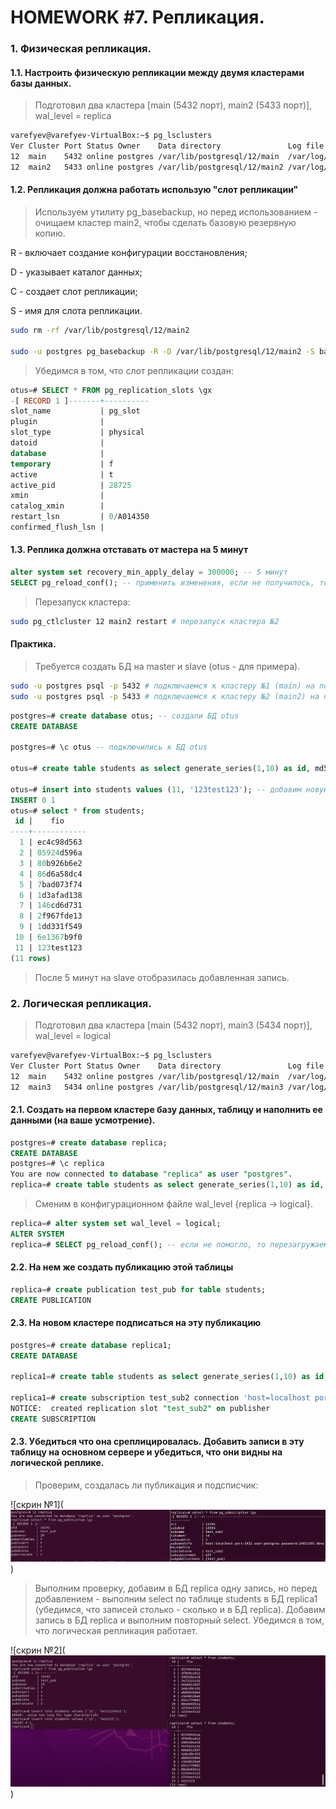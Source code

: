 # HOMEWORK #7. Репликация.

### 1. Физическая репликация.
#### 1.1. Настроить физическую репликации между двумя кластерами базы данных. ####

> Подготовил два кластера [main (5432 порт), main2 (5433 порт)], wal_level = replica

```bash
varefyev@varefyev-VirtualBox:~$ pg_lsclusters
Ver Cluster Port Status Owner    Data directory               Log file
12  main    5432 online postgres /var/lib/postgresql/12/main  /var/log/postgresql/postgresql-12-main.log
12  main2   5433 online postgres /var/lib/postgresql/12/main2 /var/log/postgresql/postgresql-12-main2.log
```

#### 1.2. Репликация должна работать использую "слот репликации" ####

> Используем утилиту pg_basebackup, но перед использованием - очищаем кластер main2, чтобы сделать базовую резервную копию.

R - включает создание конфигурации восстановления;

D - указывает каталог данных;

С - создает слот репликации;

S - имя для слота репликации.

```bash
sudo rm -rf /var/lib/postgresql/12/main2

sudo -u postgres pg_basebackup -R -D /var/lib/postgresql/12/main2 -S baseslot
```
> Убедимся в том, что слот репликации создан:
```sql 
otus=# SELECT * FROM pg_replication_slots \gx
-[ RECORD 1 ]-------+----------
slot_name           | pg_slot
plugin              |
slot_type           | physical
datoid              |
database            |
temporary           | f
active              | t
active_pid          | 28725
xmin                |
catalog_xmin        |
restart_lsn         | 0/A014350
confirmed_flush_lsn |
```

#### 1.3. Реплика должна отставать от мастера на 5 минут ####

```sql
alter system set recovery_min_apply_delay = 300000; -- 5 минут
SELECT pg_reload_conf(); -- применить изменения, если не получилось, то перезапустить кластер. 
```
> Перезапуск кластера:
```bash 
sudo pg_ctlcluster 12 main2 restart # перезапуск кластера №2
```
#### Практика. ####
> Требуется создать БД на master и slave (otus - для примера).

```bash
sudo -u postgres psql -p 5432 # подключаемся к кластеру №1 (main) на порт 5432
sudo -u postgres psql -p 5433 # подключаемся к кластеру №2 (main2) на порт 5433
```
```sql
postgres=# create database otus; -- создали БД otus
CREATE DATABASE

postgres=# \c otus -- подключились к БД otus

otus=# create table students as select generate_series(1,10) as id, md5(random()::text)::char(10) as fio; -- создали табличку и заполнили ее тестовыми данными

otus=# insert into students values (11, '123test123'); -- добавим новую запись, каждый шаг можно чекать в отдельном терминале, чтобы убедиться в том, что все работает.
INSERT 0 1
otus=# select * from students;
 id |    fio     
----+------------
  1 | ec4c98d563
  2 | 05924d596a
  3 | 80b926b6e2
  4 | 86d6a58dc4
  5 | 7bad073f74
  6 | 1d3afad138
  7 | 146cd6d731
  8 | 2f967fde13
  9 | 1dd331f549
 10 | 6e1367b9f0
 11 | 123test123
(11 rows)
```

> После 5 минут на slave отобразилась добавленная запись.


### 2. Логическая репликация.
> Подготовил два кластера [main (5432 порт), main3 (5434 порт)], wal_level = logical

```bash
varefyev@varefyev-VirtualBox:~$ pg_lsclusters
Ver Cluster Port Status Owner    Data directory               Log file
12  main    5432 online postgres /var/lib/postgresql/12/main  /var/log/postgresql/postgresql-12-main.log
12  main3   5434 online postgres /var/lib/postgresql/12/main3 /var/log/postgresql/postgresql-12-main3.log
```

#### 2.1. Создать на первом кластере базу данных, таблицу и наполнить ее данными (на ваше усмотрение). ####

```sql 
postgres=# create database replica;
CREATE DATABASE
postgres=# \c replica
You are now connected to database "replica" as user "postgres".
replica=# create table students as select generate_series(1,10) as id, md5(random()::text)::char(10) as fio;

```
> Сменим в конфигурационном файле wal_level {replica -> logical}.

``` sql
replica=# alter system set wal_level = logical; 
ALTER SYSTEM
replica=# SELECT pg_reload_conf(); -- если не помогло, то перезагружаем кластер (команда была дана выше).
```

#### 2.2. На нем же создать публикацию этой таблицы ####
```sql
replica=# create publication test_pub for table students;
CREATE PUBLICATION

```

#### 2.3. На новом кластере подписаться на эту публикацию ####
```sql
postgres=# create database replica1;
CREATE DATABASE

replica1=# create table students as select generate_series(1,10) as id, md5(random()::text)::char(10) as fio where 0=1;

replica1=# create subscription test_sub2 connection 'host=localhost port=5432 user=postgres password=24051995 dbname=replica' publication test_pub with (copy_data = true);
NOTICE:  created replication slot "test_sub2" on publisher
CREATE SUBSCRIPTION
```
#### 2.3. Убедиться что она среплицировалась. Добавить записи в эту таблицу на основном сервере и убедиться, что они видны на логической реплике. ####


> Проверим, создалась ли публикация и подсписчик:

![скрин №1](![Alt text](image-6.png))

> Выполним проверку, добавим в БД replica одну запись, но перед добавлением - выполним select по таблице students в БД replica1 (убедимся, что записей столько - сколько и в БД replica). Добавим запись в БД replica и выполним повторный select. Убедимся в том, что логическая репликация работает.

![скрин №2](![Alt text](image-7.png))